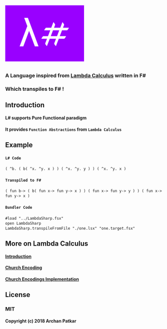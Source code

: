 # <img src="./lambdasharplogo.png">

### A Language inspired from [Lambda Calculus](https://en.wikipedia.org/wiki/Lambda_calculus) written in F#

### Which transpiles to F# !


## Introduction

#### L# supports Pure Functional paradigm 

#### It provides `Function Abstractions` from `Lambda Calculus`


## Example

#### `L# Code`
```
( ^b. ( b( ^x. ^y. x ) ) ( ^x. ^y. y ) ) ( ^x. ^y. x )
```
       
#### `Transpiled to F#`
```f#
( fun b-> ( b( fun x-> fun y-> x ) ) ( fun x-> fun y-> y ) ) ( fun x-> fun y-> x )
```

#### `Bundler Code`
```f#
#load "../LambdaSharp.fsx"
open LambdaSharp      
LambdaSharp.transpileFromFile "./one.lsx" "one.target.fsx"
```

## More on Lambda Calculus
#### [Introduction](https://www.inf.fu-berlin.de/lehre/WS03/alpi/lambda.pdf)
#### [Church Encoding](https://en.wikipedia.org/wiki/Church_encoding)
#### [Church Encodings Implementation](https://github.com/archanpatkar/ChurchEncodings)

## License

### MIT
#### Copyright (c) 2018 Archan Patkar
